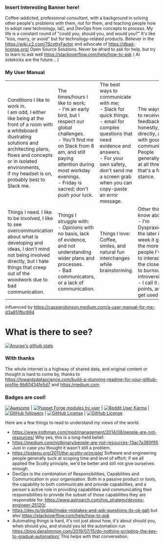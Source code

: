 ### Insert Interesting Banner here!

Coffee-addicted, professional consultant, with a background in solving other people's problems with them, not for them, and teaching people how to adopt new technology, IaC, and DevOps from concepts to process. My life is a constant round of "could you, should you, and would you?" It's like "kiss, marry, or avoid" but for technology-related products.  Believer in the https://wiki.c2.com/?ScottyFactor and advocate of https://dbad-license.org/ Open Source Solutions. Never be afraid to ask for help, but try to learn to ask well https://stackoverflow.com/help/how-to-ask ( AI sidekicks are the future... ) 

### My User Manual
|   |   |   |   |
|---|---|---|---|
| Conditions I like to work in. <br/> I am odd, I either like being at the front of a room with a whiteboard illustrating solutions and architecting plans, flows and concepts or in isolated environments,<br/>  if my headset is on, probably best to Slack me.   | The times/hours I like to work;<br/> - I'm an early bird, but I respect our global challenges.<br/> - You'll find me on Slack from 8 am, and still paying attention during most workday evenings.<br/> - Friday is sacred; don't push your luck.   | The best ways to communicate with me;<br/> - Slack for quick things.<br/> -  email for complex questions that need evidence and answers.<br/> - For your own safety, don't send me a screen grab when you can copy-paste an error message.  |  The ways I like to receive feedback are honestly, directly, and with good communication. <br/> People generally suck at all three so that's a fun stance.  |   
| Things I need. I like to be involved, I like to see overcommunication about what is developing and ideas, I don't mind not being involved directly, but I hate things that creep out of the woodwork due to bad communication.| Things I struggle with: <br/> - Opinions with no basis, lack of evidence, and not understanding wider plans and processes. <br/> - Bad communicators, or a lack of communication.   | Things I love: Coffee, smiles, and natural fun interchanges while brainstorming.   | Other things to know about me: <br/> - I'm Dyspraxic, and the later in the week it gets, the more people I've had to interact with, the closer I get to burnout and introversion.<br/> -  I call it people points, and they get used up.  |  
 
influenced by <https://cassierobinson.medium.com/a-user-manual-for-me-d3a851fbc694> 

# What is there to see? 

[![Anurag's github stats](https://github-readme-stats.vercel.app/api?username=abuxton&show_icons=true)](https://github.com/anuraghazra/github-readme-stats)

### With thanks 
The whole internet is a highway of shared data, and original content or thought is hard to come by, thanks to <https://towardsdatascience.com/build-a-stunning-readme-for-your-github-profile-9b80434fe5d7> and <https:/medium.com>.

### Badges are cool!

[![Awesome](https://awesome.re/badge.svg)](https://awesome.re) | [![Puppet Forge modules by user](https://img.shields.io/puppetforge/mc/abuxton)](https://forge.puppet.com/modules/abuxton) | [![Reddit User Karma](https://img.shields.io/reddit/user-karma/combined/adept2051)](https://www.reddit.com/user/adept2051/) | [![GitHub followers](https://img.shields.io/github/followers/abuxton)]([https://github.com/abuxton](https://github.com/abuxton?tab=followers)) | [![GitHub License](https://img.shields.io/github/license/abuxton/.github)](https://github.com/abuxton/.github) | [![GitHub License](https://img.shields.io/github/license/abuxton/dbad)](https://github.com/abuxton/dbad)





Here are a few things to read to understand my views of the world.

* https://www.jrothman.com/mpd/management/2014/08/people-are-not-resources/ Why yes, this is a long-held belief.  
* https://medium.com/notbinary/people-are-not-resources-13ac7a380f95 Just in case you thought it wasn't still a problem.
* https://ipstenu.org/2011/the-scotty-principle/ Software and engineering people generally suck at scoping time and level of effort; if we all applied the Scotty principle, we'd be better and still not give ourselves enough.
* DevOps is the combination of Responsibilities, Capabilities and Communication in your organisation. Both in a passive product or tools, the capability to both communicate and provide capabilities, and a person's active role in providing capabilities and communicating their responsibilities to provide the subset of those capabilities they are responsible for. <https://www.astroarch.com/tvp_strategy/devops-engineer-25120/>.
* <https://dev.to/dvddpl/make-mistakes-and-ask-questions-its-ok-gah> but also <https://stackoverflow.com/help/how-to-ask>
* Automating things is hard, it's not just about how, it's about should you, when should you, and should you let the automation run <https://blog.danslimmon.com/2019/07/15/do-nothing-scripting-the-key-to-gradual-automation/> This helps with that conversation.



